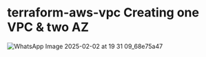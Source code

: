 # terraform-aws-vpc Creating one VPC & two AZ

![WhatsApp Image 2025-02-02 at 19 31 09_68e75a47](https://github.com/user-attachments/assets/d29e590d-9ed0-4d89-9157-ccb27e4ab76e)
